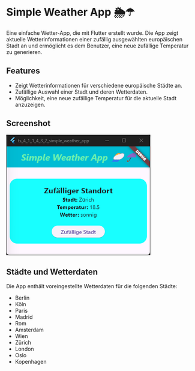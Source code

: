 # Simple Weather App 🌦️☂

Eine einfache Wetter-App, die mit Flutter erstellt wurde. Die App zeigt aktuelle Wetterinformationen einer zufällig ausgewählten europäischen Stadt an und ermöglicht es dem Benutzer, eine neue zufällige Temperatur zu generieren.

## Features 
- Zeigt Wetterinformationen für verschiedene europäische Städte an.
- Zufällige Auswahl einer Stadt und deren Wetterdaten.
- Möglichkeit, eine neue zufällige Temperatur für die aktuelle Stadt anzuzeigen.

## Screenshot
![Screenshot](https://github.com/arthur892/ts_4_1_1_4_3_2_simple_weather_app/blob/main/screenshots/screenshot.png)

## Städte und Wetterdaten

Die App enthält voreingestellte Wetterdaten für die folgenden Städte:

- Berlin
- Köln
- Paris
- Madrid
- Rom
- Amsterdam
- Wien
- Zürich
- London
- Oslo
- Kopenhagen
